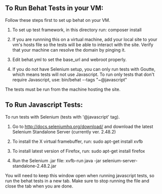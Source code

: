 To Run Behat Tests in your VM:
------------------------------
Follow these steps first to set up behat on your VM.

1. To set up test framework, in this directory run: composer install

2. If you are runnning this on a virtual machine, add your local site to your vm's hosts file so the tests will be able to interact with the site. Verify that your machine can resolve the domain by pinging it.

3. Edit behat.yml to set the base_url and webroot properly.

4. If you do not have Selenium setup, you can only run tests with Goutte, which means tests will not use Javascript. To run only tests that don't require Javascript, use: bin/behat --tags "~@javascript"

The tests must be run from the machine hosting the site.



To Run Javascript Tests:
------------------------
To run tests with Selenium (tests with '@javascript' tag).

1. Go to http://docs.seleniumhq.org/download/ and download the latest Selenium Standalone Server (currently ver. 2.48.2)

2. To install the X virtual framebuffer, run: sudo apt-get install xvfb

3. To install latest version of Firefox, run: sudo apt-get install firefox

4. Run the Selenium .jar file:  xvfb-run java -jar selenium-server-standalone-2.48.2.jar

You will need to keep this window open when running javascript tests, so run the behat tests in a new tab. Make sure to stop running the file and close the tab when you are done.
